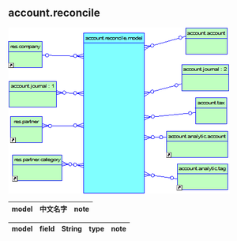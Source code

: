 ## account.reconcile

![analytic](https://github.com/odooht/odoo-docs/blob/master/model/image/account.reconcile.png)


model|中文名字|note
-----|-------|----


model|field|String|type|note
-----|-----|------|----|----
